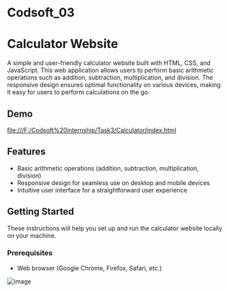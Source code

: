 # Codsoft_03
# Calculator Website

A simple and user-friendly calculator website built with HTML, CSS, and JavaScript. This web application allows users to perform basic arithmetic operations such as addition, subtraction, multiplication, and division. The responsive design ensures optimal functionality on various devices, making it easy for users to perform calculations on the go.

## Demo

[file:///F:/Codsoft%20internship/Task3/Calculator/index.html](#)

## Features

- Basic arithmetic operations (addition, subtraction, multiplication, division)
- Responsive design for seamless use on desktop and mobile devices
- Intuitive user interface for a straightforward user experience

## Getting Started

These instructions will help you set up and run the calculator website locally on your machine.

### Prerequisites

- Web browser (Google Chrome, Firefox, Safari, etc.)

![image](https://github.com/Khushbu-Pasi/Codsoft_03/assets/154493691/93c2b7b1-a768-4fec-a505-f5b44a8cbe8d)

